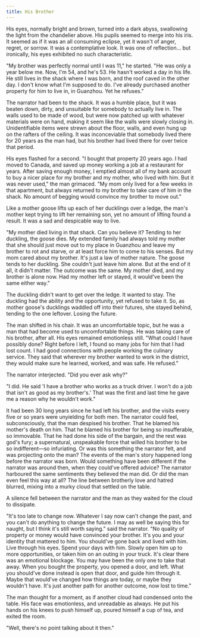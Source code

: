 ```yaml
---
title: His Brother
---
```


His eyes, normally bright and brown, turned into a dark abyss, swallowing the light from the chandelier above. His pupils seemed to merge into his iris. It seemed as if it was an all consuming eclipse, yet it wasn't of anger, regret, or sorrow. It was a contemplative look. It was one of reflection... but ironically, his eyes exhibited no such characteristic. 

"My brother was perfectly normal until I was 11," he started. "He was only a year below me. Now, I'm 54, and he's 53. He hasn't worked a day in his life. He still lives in the shack where I was born, and the roof caved in the other day. I don't know what I'm supposed to do. I've already purchased another property for him to live in, in Guanzhou. Yet he refuses."

The narrator had been to the shack. It was a humble place, but it was beaten down, dirty, and unsuitable for somebody to actually live in. The walls used to be made of wood, but were now patched up with whatever materials were on hand, making it seem like the walls were slowly closing in. Unidentifiable items were strewn about the floor, walls, and even hung up on the rafters of the ceiling. It was inconceviable that somebody lived there for 20 years as the man had, but his brother had lived there for over twice that period. 

His eyes flashed for a second. "I bought that property 20 years ago. I had moved to Canada, and saved up money working a job at a restaurant for years. After saving enough money, I emptied almost all of my bank account to buy a nicer place for my brother and my mother, who lived with him. But it was never used," the man grimaced. "My mom only lived for a few weeks in that apartment, but always returned to my brother to take care of him in the shack. No amount of begging would convince my brother to move out." 

Like a mother goose lifts up each of her ducklings over a ledge, the man's mother kept trying to lift her remaining son, yet no amount of lifting found a result. It was a sad and despicable way to live. 

"My mother died living in that shack. Can you believe it? Tending to her duckling, the goose dies. My extended family had always told my mother that she should just move out to my place in Guanzhou and leave my brother to rot and starve, or at least force him to come to his senses. But my mom cared about my brother. It's just a law of mother nature. The goose tends to her duckling. She couldn't just leave him alone. But at the end of it all, it didn't matter. The outcome was the same. My mother died, and my brother is alone now. Had my mother left or stayed, it would've been the same either way." 

The duckling didn't want to get over the ledge. It wanted to stay. The duckling had the ability and the opportunity, yet refused to take it. So, as mother goose's ducklings waddled off into their futures, she stayed behind, tending to the one leftover. Losing the future. 

The man shifted in his chair. It was an uncomfortable topic, but he was a man that had become used to uncomfortable things. He was taking care of his brother, after all. His eyes remained emotionless still. "What could I have possibly done? Right before I left, I found so many jobs for him that I had lost count. I had good connections with people working the culinary service. They said that wherever my brother wanted to work in the district, they would make sure he learned, worked, and was safe. He refused." 

The narrator interjected. "Did you ever ask why?"

"I did. He said 'I have a brother who works as a truck driver. I won't do a job that isn't as good as my brother's.' That was the first and last time he gave me a reason why he wouldn't work." 

It had been 30 long years since he had left his brother, and the visits every five or so years were unyielding for both men. The narrator could feel, subconsciously, that the man despised his brother. That he blamed his mother's death on him. That he blamed his brother for being so insufferable, so immovable. That he had done his side of the bargain, and the rest was god's fury; a supernatural, unspeakable force that willed his brother to be so indifferent—so infuriating. Or was this something the narrator felt, and was projecting onto the man? The events of the man's story happened long before the narrator was born. Would something have been different if the narrator was around then, when they could've offered advice? The narrator harboured the same sentiments they believed the man did. Or did the man even feel this way at all? The line between brotherly love and hatred blurred, mixing into a murky cloud that settled on the table.   

A silence fell between the narrator and the man as they waited for the cloud to dissipate. 

"It's too late to change now. Whatever I say now can't change the past, and you can't do anything to change the future. I may as well be saying this for naught, but I think it's still worth saying." said the narrator. "No quality of property or money would have convinced your brother. It's you and your identity that mattered to him. You should've gone back and lived with him. Live through his eyes. Spend your days with him. Slowly open him up to more opportunities, or taken him on an outing in your truck. It's clear there was an emotional blockage. You may have been the only one to take that away. When you bought the property, you opened a door, and left. What you should've done instead is open that door, and guide him through it. Maybe that would've changed how things are today, or maybe they wouldn't have. It's just another path for another outcome, now lost to time." 

The man thought for a moment, as if another cloud had condensed onto the table. His face was emotionless, and unreadable as always. He put his hands on his knees to push himself up, poured himself a cup of tea, and exited the room. 

"Well, there's no point talking about it then." 






